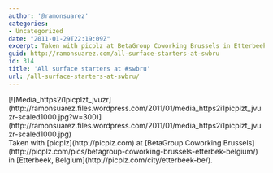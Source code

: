 ```yaml
---
author: '@ramonsuarez'
categories:
- Uncategorized
date: "2011-01-29T22:19:09Z"
excerpt: Taken with picplz at BetaGroup Coworking Brussels in Etterbeek, Belgium.
guid: http://ramonsuarez.com/all-surface-starters-at-swbru
id: 314
title: 'All surface starters at #swbru'
url: /all-surface-starters-at-swbru/
---
```


<div class="p_embed p_image_embed">[![Media_https2i1picplzt_jvuzr](http://ramonsuarez.files.wordpress.com/2011/01/media_https2i1picplzt_jvuzr-scaled1000.jpg?w=300)](http://ramonsuarez.files.wordpress.com/2011/01/media_https2i1picplzt_jvuzr-scaled1000.jpg)</div>Taken with [picplz](http://picplz.com) at [BetaGroup Coworking Brussels](http://picplz.com/pics/betagroup-coworking-brussels-etterbek-belgium/) in [Etterbeek, Belgium](http://picplz.com/city/etterbeek-be/). 